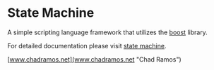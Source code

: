 State Machine
=============

A simple scripting language framework that utilizes the [boost](http://www.boost.org/ "Boost Library") library.

For detailed documentation please visit [state machine](http://www.chadramos.net/code/article/state-machine "Chad Ramos State Machine").

[www.chadramos.net](www.chadramos.net "Chad Ramos")
